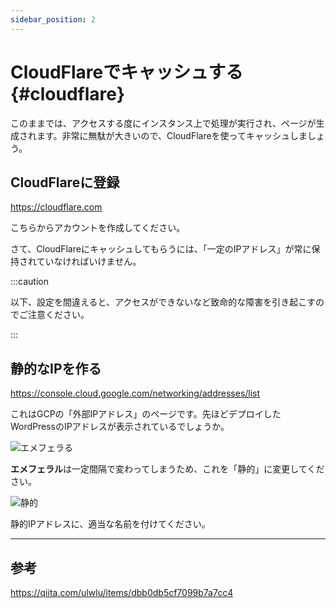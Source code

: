 ```yaml
---
sidebar_position: 2
---
```


# CloudFlareでキャッシュする{#cloudflare}

このままでは、アクセスする度にインスタンス上で処理が実行され、ページが生成されます。非常に無駄が大きいので、CloudFlareを使ってキャッシュしましょう。

## CloudFlareに登録

https://cloudflare.com

こちらからアカウントを作成してください。

さて、CloudFlareにキャッシュしてもらうには、「一定のIPアドレス」が常に保持されていなければいけません。

:::caution

以下、設定を間違えると、アクセスができないなど致命的な障害を引き起こすのでご注意ください。

:::

## 静的なIPを作る

https://console.cloud.google.com/networking/addresses/list

これはGCPの「外部IPアドレス」のページです。先ほどデプロイしたWordPressのIPアドレスが表示されているでしょうか。

![エメフェラる](https://storage.googleapis.com/public-napoancom-data/napoancom-md/emf.png)

**エメフェラル**は一定間隔で変わってしまうため、これを「静的」に変更してください。

![静的](https://storage.googleapis.com/public-napoancom-data/napoancom-md/4.png)

静的IPアドレスに、適当な名前を付けてください。

---

## 参考

https://qiita.com/ulwlu/items/dbb0db5cf7099b7a7cc4
